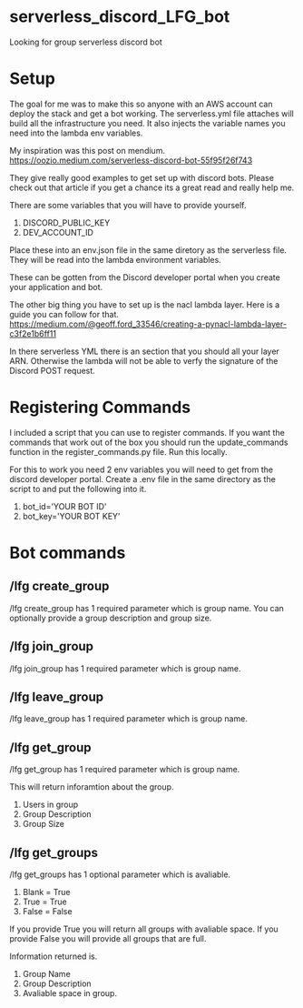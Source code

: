 # serverless_discord_LFG_bot

Looking for group serverless discord bot

# Setup

The goal for me was to make this so anyone with an AWS account can deploy the stack and get a bot working. The serverless.yml file attaches will build all the infrastructure you need. It also injects the variable names you need into the lambda env variables.

My inspiration was this post on mendium. https://oozio.medium.com/serverless-discord-bot-55f95f26f743

They give really good examples to get set up with discord bots. Please check out that article if you get a chance its a great read and really help me.

There are some variables that you will have to provide yourself.

1. DISCORD_PUBLIC_KEY
2. DEV_ACCOUNT_ID

Place these into an env.json file in the same diretory as the serverless file. They will be read into the lambda environment variables.

These can be gotten from the Discord developer portal when you create your application and bot.

The other big thing you have to set up is the nacl lambda layer. Here is a guide you can follow for that.
https://medium.com/@geoff.ford_33546/creating-a-pynacl-lambda-layer-c3f2e1b6ff11

In there serverless YML there is an <ENTER YOUR LAYER ARN HERE> section that you should all your layer ARN. Otherwise the lambda will not be able to verfy the signature of the Discord POST request.

# Registering Commands

I included a script that you can use to register commands. If you want the commands that work out of the box you should run the update_commands function in the register_commands.py file. Run this locally.

For this to work you need 2 env variables you will need to get from the discord developer portal. Create a .env file in the same directory as the script to and put the following into it.

1. bot_id='YOUR BOT ID'
2. bot_key='YOUR BOT KEY'

# Bot commands

## /lfg create_group

/lfg create_group has 1 required parameter which is group name. You can optionally provide a group description and group size.

## /lfg join_group

/lfg join_group has 1 required parameter which is group name.

## /lfg leave_group

/lfg leave_group has 1 required parameter which is group name.

## /lfg get_group

/lfg get_group has 1 required parameter which is group name.

This will return inforamtion about the group.

1. Users in group
1. Group Description
1. Group Size

## /lfg get_groups

/lfg get_groups has 1 optional parameter which is avaliable.

1. Blank = True
1. True = True
1. False = False

If you provide True you will return all groups with avaliable space.
If you provide False you will provide all groups that are full.

Information returned is.

1. Group Name
1. Group Description
1. Avaliable space in group.
